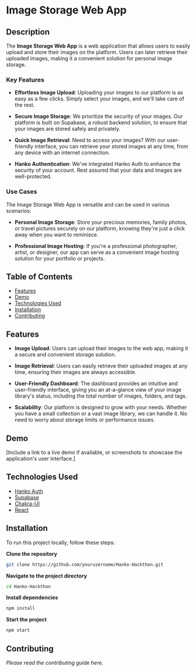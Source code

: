# Image Storage Web App


## Description

The **Image Storage Web App** is a web application that allows users to easily upload and store their images on the platform. Users can later retrieve their uploaded images, making it a convenient solution for personal image storage.

### Key Features

- **Effortless Image Upload**: Uploading your images to our platform is as easy as a few clicks. Simply select your images, and we'll take care of the rest.

- **Secure Image Storage**: We prioritize the security of your images. Our platform is built on Supabase, a robust backend solution, to ensure that your images are stored safely and privately.

- **Quick Image Retrieval**: Need to access your images? With our user-friendly interface, you can retrieve your stored images at any time, from any device with an internet connection.

- **Hanko Authentication**: We've integrated Hanko Auth to enhance the security of your account. Rest assured that your data and images are well-protected.

### Use Cases

The Image Storage Web App is versatile and can be used in various scenarios:

- **Personal Image Storage**: Store your precious memories, family photos, or travel pictures securely on our platform, knowing they're just a click away when you want to reminisce.

- **Professional Image Hosting**: If you're a professional photographer, artist, or designer, our app can serve as a convenient image hosting solution for your portfolio or projects.

## Table of Contents

- [Features](#features)
- [Demo](#demo)
- [Technologies Used](#technologies-used)
- [Installation](#installation)
- [Contributing](#contributing)

## Features

- **Image Upload**: Users can upload their images to the web app, making it a secure and convenient storage solution.

- **Image Retrieval**: Users can easily retrieve their uploaded images at any time, ensuring their images are always accessible.

- **User-Friendly Dashboard**: The dashboard provides an intuitive and user-friendly interface, giving you an at-a-glance view of your image library's status, including the total number of images, folders, and tags.

- **Scalability**: Our platform is designed to grow with your needs. Whether you have a small collection or a vast image library, we can handle it. No need to worry about storage limits or performance issues.

## Demo

[Include a link to a live demo if available, or screenshots to showcase the application's user interface.]

## Technologies Used

- [Hanko Auth](https://www.hanko.io/)
- [Supabase](https://supabase.com/)
- [Chakra-UI](https://chakra-ui.com/)
- [React](https://react.dev/)

## Installation

To run this project locally, follow these steps:


**Clone the repository**
```bash
git clone https://github.com/yourusername/Hanko-Hackthon.git
```

**Navigate to the project directory**
```bash
cd Hanko-Hackthon
```

**Install dependencies**
```bash
npm install
```

**Start the project**
```bash
npm start
```

## Contributing

*Please read the contributing guide here.*
